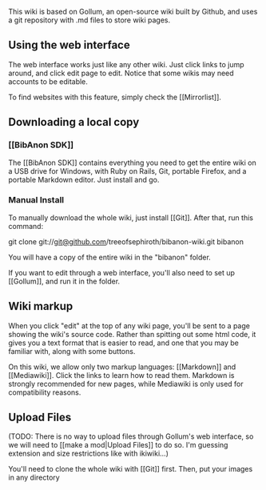 This wiki is based on Gollum, an open-source wiki built by Github, and uses a git repository with .md files to store wiki pages.

## Using the web interface

The web interface works just like any other wiki. Just click links to jump around, and click edit page to edit. Notice that some wikis may need accounts to be editable.

To find websites with this feature, simply check the [[Mirrorlist]].

## Downloading a local copy

### [[BibAnon SDK]]

The [[BibAnon SDK]] contains everything you need to get the entire wiki on a USB drive for Windows, with Ruby on Rails, Git, portable Firefox, and a portable Markdown editor. Just install and go.

### Manual Install

To manually download the whole wiki, just install [[Git]]. After that, run this command:

  git clone git://git@github.com/treeofsephiroth/bibanon-wiki.git bibanon

You will have a copy of the entire wiki in the "bibanon" folder.

If you want to edit through a web interface, you'll also need to set up [[Gollum]], and run it in the folder.

## Wiki markup

When you click "edit" at the top of any wiki page, you'll be sent to a page showing the wiki's source code. Rather than spitting out some html code, it gives you a text format that is easier to read, and one that you may be familiar with, along with some buttons.

On this wiki, we allow only two markup languages: [[Markdown]] and [[Mediawiki]]. Click the links to learn how to read them. Markdown is strongly recommended for new pages, while Mediawiki is only used for compatibility reasons.

## Upload Files

(TODO: There is no way to upload files through Gollum's web interface, so we will need to [[make a mod|Upload Files]] to do so. I'm guessing extension and size restrictions like with ikiwiki...)

You'll need to clone the whole wiki with [[Git]] first. Then, put your images in any directory 